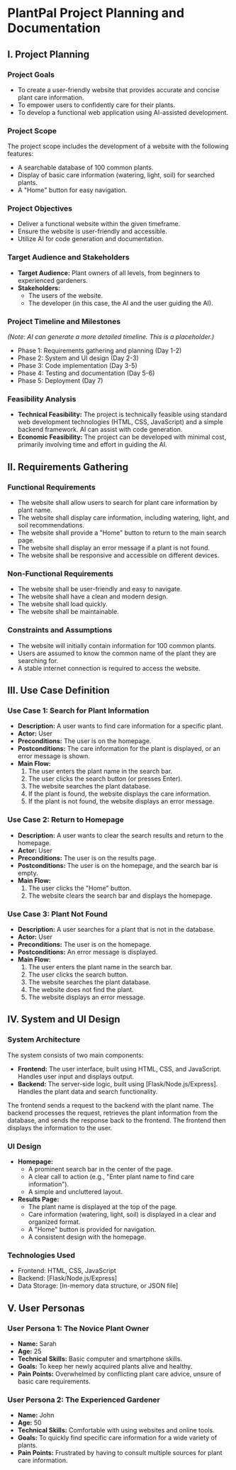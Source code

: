 # PlantPal Project Planning and Documentation

## I. Project Planning

### Project Goals

* To create a user-friendly website that provides accurate and concise plant care information.
* To empower users to confidently care for their plants.
* To develop a functional web application using AI-assisted development.

### Project Scope

The project scope includes the development of a website with the following features:

* A searchable database of 100 common plants.
* Display of basic care information (watering, light, soil) for searched plants.
* A "Home" button for easy navigation.

### Project Objectives

* Deliver a functional website within the given timeframe.
* Ensure the website is user-friendly and accessible.
* Utilize AI for code generation and documentation.

### Target Audience and Stakeholders

* **Target Audience:** Plant owners of all levels, from beginners to experienced gardeners.
* **Stakeholders:**
    * The users of the website.
    * The developer (in this case, the AI and the user guiding the AI).

### Project Timeline and Milestones

*(Note: AI can generate a more detailed timeline. This is a placeholder.)*

* Phase 1:  Requirements gathering and planning (Day 1-2)
* Phase 2:  System and UI design (Day 2-3)
* Phase 3:  Code implementation (Day 3-5)
* Phase 4:  Testing and documentation (Day 5-6)
* Phase 5:  Deployment (Day 7)

### Feasibility Analysis

* **Technical Feasibility:** The project is technically feasible using standard web development technologies (HTML, CSS, JavaScript) and a simple backend framework. AI can assist with code generation.
* **Economic Feasibility:** The project can be developed with minimal cost, primarily involving time and effort in guiding the AI.

## II. Requirements Gathering

### Functional Requirements

* The website shall allow users to search for plant care information by plant name.
* The website shall display care information, including watering, light, and soil recommendations.
* The website shall provide a "Home" button to return to the main search page.
* The website shall display an error message if a plant is not found.
* The website shall be responsive and accessible on different devices.

### Non-Functional Requirements

* The website shall be user-friendly and easy to navigate.
* The website shall have a clean and modern design.
* The website shall load quickly.
* The website shall be maintainable.

### Constraints and Assumptions

* The website will initially contain information for 100 common plants.
* Users are assumed to know the common name of the plant they are searching for.
* A stable internet connection is required to access the website.

## III. Use Case Definition

### Use Case 1: Search for Plant Information

* **Description:** A user wants to find care information for a specific plant.
* **Actor:** User
* **Preconditions:** The user is on the homepage.
* **Postconditions:** The care information for the plant is displayed, or an error message is shown.
* **Main Flow:**
    1.  The user enters the plant name in the search bar.
    2.  The user clicks the search button (or presses Enter).
    3.  The website searches the plant database.
    4.  If the plant is found, the website displays the care information.
    5.  If the plant is not found, the website displays an error message.

### Use Case 2: Return to Homepage

* **Description:** A user wants to clear the search results and return to the homepage.
* **Actor:** User
* **Preconditions:** The user is on the results page.
* **Postconditions:** The user is on the homepage, and the search bar is empty.
* **Main Flow:**
    1.  The user clicks the "Home" button.
    2.  The website clears the search bar and displays the homepage.

### Use Case 3: Plant Not Found

* **Description:** A user searches for a plant that is not in the database.
* **Actor:** User
* **Preconditions:** The user is on the homepage.
* **Postconditions:** An error message is displayed.
* **Main Flow:**
    1.  The user enters the plant name in the search bar.
    2.  The user clicks the search button.
    3.  The website searches the plant database.
    4.  The website does not find the plant.
    5.  The website displays an error message.

## IV. System and UI Design

### System Architecture

The system consists of two main components:

* **Frontend:** The user interface, built using HTML, CSS, and JavaScript.  Handles user input and displays output.
* **Backend:** The server-side logic, built using [Flask/Node.js/Express].  Handles the plant data and search functionality.

The frontend sends a request to the backend with the plant name.  The backend processes the request, retrieves the plant information from the database, and sends the response back to the frontend.  The frontend then displays the information to the user.

### UI Design

* **Homepage:**
    * A prominent search bar in the center of the page.
    * A clear call to action (e.g., "Enter plant name to find care information").
    * A simple and uncluttered layout.
* **Results Page:**
    * The plant name is displayed at the top of the page.
    * Care information (watering, light, soil) is displayed in a clear and organized format.
    * A "Home" button is provided for navigation.
    * A consistent design with the homepage.

### Technologies Used

* Frontend: HTML, CSS, JavaScript
* Backend: [Flask/Node.js/Express]
* Data Storage:  [In-memory data structure, or JSON file]

## V. User Personas

### User Persona 1: The Novice Plant Owner

* **Name:** Sarah
* **Age:** 25
* **Technical Skills:** Basic computer and smartphone skills.
* **Goals:** To keep her newly acquired plants alive and healthy.
* **Pain Points:** Overwhelmed by conflicting plant care advice, unsure of basic care requirements.

### User Persona 2: The Experienced Gardener

* **Name:** John
* **Age:** 50
* **Technical Skills:** Comfortable with using websites and online tools.
* **Goals:** To quickly find specific care information for a wide variety of plants.
* **Pain Points:** Frustrated by having to consult multiple sources for plant care information.
